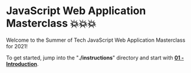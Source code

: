 # JavaScript Web Application Masterclass 💥💥💥
Welcome to the Summer of Tech JavaScript Web Application Masterclass for 2021!

To get started, jump into the "**./instructions**" directory and start with [**01 - Introduction**](instructions/01%20-%20Introduction).
